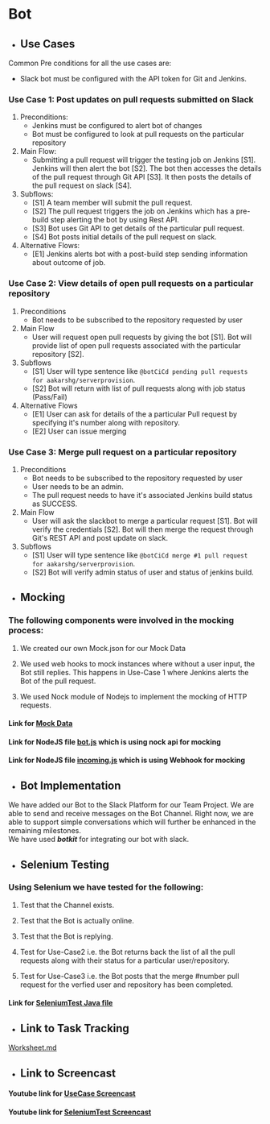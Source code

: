 # Bot

* ## Use Cases
Common Pre conditions for all the use cases are:
  * Slack bot must be configured with the API token for Git and Jenkins.
  
### Use Case 1: Post updates on pull requests submitted on Slack
1. Preconditions:
   * Jenkins must be configured to alert bot of changes
   * Bot must be configured to look at pull requests on the particular repository
2. Main Flow:
   * Submitting a pull request will trigger the testing job on Jenkins [S1]. Jenkins will then alert the bot [S2]. The bot then accesses the details of the pull request through Git API [S3]. It then posts the details of the pull request on slack [S4].
3. Subflows:
    * [S1] A team member will submit the pull request.
    * [S2] The pull request triggers the job on Jenkins which has a pre-build step alerting the bot by using Rest API.
    * [S3] Bot uses Git API to get details of the particular pull request.
    * [S4] Bot posts initial details of the pull request on slack.
4. Alternative Flows:
    * [E1] Jenkins alerts bot with a post-build step sending information about outcome of job.
    
### Use Case 2: View details of open pull requests on a particular repository

1. Preconditions
   * Bot needs to be subscribed to the repository requested by user
2. Main Flow
   * User will request open pull requests by giving the bot  [S1]. Bot will provide list of open pull requests associated with the particular repository [S2].
3. Subflows
   * [S1] User will type sentence like `@botCiCd pending pull requests for aakarshg/serverprovision`.
   * [S2] Bot will return with list of pull requests along with job status (Pass/Fail)
4. Alternative Flows
   * [E1] User can ask for details of the a particular Pull request by specifying it's number along with repository. 
   * [E2] User can issue merging 
    
### Use Case 3: Merge pull request on a particular repository

1. Preconditions
   * Bot needs to be subscribed to the repository requested by user
   * User needs to be an admin. 
   * The pull request needs to have it's associated Jenkins build status as SUCCESS. 
2. Main Flow
   * User will ask the slackbot to merge a particular request [S1]. Bot will verify the credentials [S2]. Bot will then merge the request through Git's REST API and post update on slack.
3. Subflows
   * [S1] User will type sentence like `@botCiCd merge #1 pull request for aakarshg/serverprovision`.
   * [S2] Bot will verify admin status of user and status of jenkins build.

* ## Mocking

### The following components were involved in the mocking process:

1. We created our own Mock.json for our Mock Data

2. We used web hooks to mock instances where without a user input, the Bot still replies. This happens in Use-Case 1 where Jenkins alerts the Bot of the pull request.

3. We used Nock module of Nodejs to implement the mocking of HTTP requests.

#### Link for [Mock Data](https://github.ncsu.edu/ssrivas8/CSC510Project/blob/master/bot/mock.json)
#### Link for NodeJS file [bot.js](https://github.ncsu.edu/ssrivas8/CSC510Project/blob/master/bot/bot.js) which is using nock api for mocking
#### Link for NodeJS file [incoming.js](https://github.ncsu.edu/ssrivas8/CSC510Project/blob/master/bot/incoming.js) which is using Webhook for mocking


* ## Bot Implementation

We have added our Bot to the Slack Platform for our Team Project. We are able to send and receive messages on the Bot Channel. Right now, we are able to support simple conversations which will further be enhanced in the remaining milestones.</br>
We have used **_botkit_** for integrating our bot with slack.

* ## Selenium Testing

### Using Selenium we have tested for the following:

1. Test that the Channel exists.

2. Test that the Bot is actually online.

3. Test that the Bot is replying.

4. Test for Use-Case2 i.e. the Bot returns back the list of all the pull requests along with their status for a particular user/repository.

5. Test for Use-Case3 i.e. the Bot posts that the merge #number pull request for the verfied user and repository has been completed.

#### Link for [SeleniumTest Java file](https://github.ncsu.edu/ssrivas8/CSC510Project/blob/master/test/SeleniumTests/src/test/java/com/se/SeleniumTest.java)

* ## Link to Task Tracking
[Worksheet.md](https://github.ncsu.edu/ssrivas8/CSC510Project/blob/master/WORKSHEET.md)

* ## Link to Screencast
#### Youtube link for [UseCase Screencast](https://youtu.be/Aar2CXXPN_8)
#### Youtube link for [SeleniumTest Screencast](https://youtu.be/xW2NwHLRoYU)

